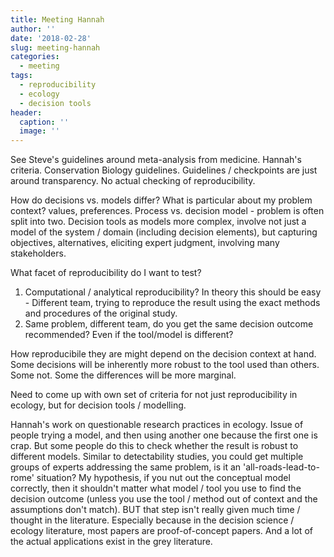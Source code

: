 ```yaml
---
title: Meeting Hannah
author: ''
date: '2018-02-28'
slug: meeting-hannah
categories:
  - meeting
tags:
  - reproducibility
  - ecology
  - decision tools
header:
  caption: ''
  image: ''
---
```


See Steve's guidelines around meta-analysis from medicine.
Hannah's criteria. Conservation Biology guidelines. 
Guidelines / checkpoints are just around transparency. No actual checking of reproducibility.

How do decisions vs. models differ? What is particular about my problem context?
values, preferences. Process vs. decision model - problem is often split into two.
Decision tools as models more complex, involve not just a model of the system / domain (including decision elements), but capturing objectives, alternatives, eliciting expert judgment, involving many stakeholders.

What facet of reproducibility do I want to test?
1. Computational / analytical reproducibility? In theory this should be easy - Different team, trying to reproduce the result using the exact methods and procedures of the original study.
2. Same problem, different team, do you get the same decision outcome recommended? Even if the tool/model is different?

How reproducibile they are might depend on the decision context at hand.
Some decisions will be inherently more robust to the tool used than others. Some not. Some the differences will be more marginal.

Need to come up with own set of criteria for not just reproducibility in ecology, but for decision tools / modelling.

Hannah's work on questionable research practices in ecology. Issue of people trying a model, and then using another one because the first one is crap. But some people do this to check whether the result is robust to different models. Similar to detectability studies, you could get multiple groups of experts addressing the same problem, is it an 'all-roads-lead-to-rome' situation? 
My hypothesis, if you nut out the conceptual model correctly, then it shouldn't matter what model / tool you use to find the decision outcome (unless you use the tool / method out of context and the assumptions don't match). BUT that step isn't really given much time / thought in the literature. Especially because in the decision science / ecology literature, most papers are proof-of-concept papers. And a lot of the actual applications exist in the grey literature.




